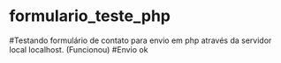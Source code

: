 # formulario_teste_php

#Testando formulário de contato para envio em php através da servidor local localhost. (Funcionou)
#Envio ok
